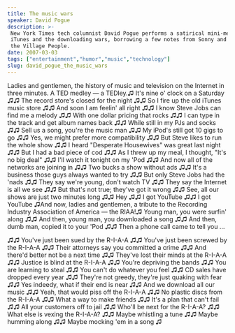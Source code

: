 ```yaml
---
title: The music wars
speaker: David Pogue
description: >-
 New York Times tech columnist David Pogue performs a satirical mini-medley about
 iTunes and the downloading wars, borrowing a few notes from Sonny and Cher and
 the Village People.
date: 2007-03-03
tags: ["entertainment","humor","music","technology"]
slug: david_pogue_the_music_wars
---
```


Ladies and gentlemen, the history of music and television on the Internet in three
minutes. A TED medley — a TEDley.♫ It's nine o' clock on a Saturday ♫♫ The record store's
closed for the night ♫♫ So I fire up the old iTunes music store ♫♫ And soon I am feelin'
all right ♫♫ I know Steve Jobs can find me a melody ♫♫ With one dollar pricing that rocks
♫♫ I can type in the track and get album names back ♫♫ While still in my PJs and socks ♫♫
Sell us a song, you're the music man ♫♫ My iPod's still got 10 gigs to go ♫♫ Yes, we might
prefer more compatibility ♫♫ But Steve likes to run the whole show ♫♫ I heard "Desperate
Housewives" was great last night ♫♫ But I had a bad piece of cod ♫♫ As I threw up my meal,
I thought, "It's no big deal" ♫♫ I'll watch it tonight on my 'Pod ♫♫ And now all of the
networks are joining in ♫♫ Two bucks a show without ads ♫♫ It's a business those guys
always wanted to try ♫♫ But only Steve Jobs had the 'nads ♫♫ They say we're young, don't
watch TV ♫♫ They say the Internet is all we see ♫♫ But that's not true; they've got it
wrong ♫♫ See, all our shows are just two minutes long ♫♫ Hey ♫♫ I got YouTube ♫♫ I got
YouTube ♫And now, ladies and gentlemen, a tribute to the Recording Industry Association of
America — the RIAA!♫ Young man, you were surfin' along ♫♫ And then, young man, you
downloaded a song ♫♫ And then, dumb man, copied it to your 'Pod ♫♫ Then a phone call came
to tell you ...

♫♫ You've just been sued by the R-I-A-A ♫♫ You've just been screwed by the R-I-A-A ♫♫
Their attorneys say you committed a crime ♫♫ And there'd better not be a next time ♫♫
They've lost their minds at the R-I-A-A ♫♫ Justice is blind at the R-I-A-A ♫♫ You're
depriving the bands ♫♫ You are learning to steal ♫♫ You can't do whatever you feel ♫♫ CD
sales have dropped every year ♫♫ They're not greedy, they're just quaking with fear ♫♫ Yes
indeedy, what if their end is near ♫♫ And we download all our music ♫♫ Yeah, that would
piss off the R-I-A-A ♫♫ No plastic discs from the R-I-A-A ♫♫ What a way to make friends ♫♫
It's a plan that can't fail ♫♫ All your customers off to jail ♫♫ Who'll be next for the
R-I-A-A? ♫♫ What else is vexing the R-I-A-A? ♫♫ Maybe whistling a tune ♫♫ Maybe humming
along ♫♫ Maybe mocking 'em in a song ♫

<!--
ad_duration=3.33
comment_count=51
event="TED2007"
external_start_time=0
intro_duration=11.82
is_subtitle_required="False"
is_talk_featured="True"
language="en"
language_swap="False"
native_language="en"
number_of_related_talks=6
number_of_speakers=1
number_of_subtitled_videos=29
number_of_tags=4
number_of_talk_download_languages=31
number_of_talk_more_resources=0
number_of_talk_recommendations=0
number_of_talks_take_actions=0
post_ad_duration=0.83
published_timestamp="2008-01-24 01:45:00"
recording_date="2007-03-03"
speaker_description="Technology columnist"
speaker_id=8
speaker_is_published=1
speaker_name="David Pogue"
talk_name="The music wars"
talks_tags=["entertainment","humor","music","technology"]
url_photo_speaker="https://pe.tedcdn.com/images/ted/1437_253x190.jpg"
url_photo_talk="https://pe.tedcdn.com/images/ted/21154_480x360.jpg"
url_webpage="https://www.ted.com/talks/david_pogue_the_music_wars"
video_type_name="TED Stage Talk"
-->
